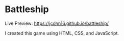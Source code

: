 # Battleship

Live Preview: https://jcohn16.github.io/battleship/

I created this game using HTML, CSS, and JavaScript.